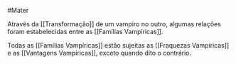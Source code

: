 #Mater 

Através da [[Transformação]] de um vampiro no outro, algumas relações foram estabelecidas entre as [[Famílias Vampíricas]].

Todas as [[Famílias Vampíricas]] estão sujeitas as [[Fraquezas Vampíricas]] e as [[Vantagens Vampíricas]], exceto quando dito o contrário.

